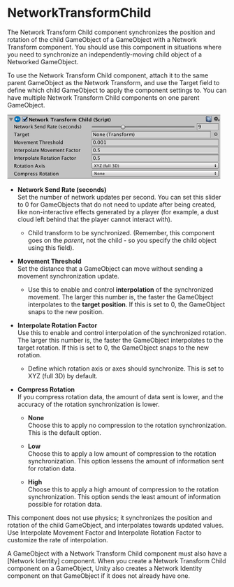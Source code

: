 # NetworkTransformChild

The Network Transform Child component synchronizes the position and rotation of the child GameObject of a GameObject with a Network Transform component. You should use this component in situations where you need to synchronize an independently-moving child object of a Networked GameObject.

To use the Network Transform Child component, attach it to the same parent GameObject as the Network Transform, and use the Target field to define which child GameObject to apply the component settings to. You can have multiple Network Transform Child components on one parent GameObject.

![The Network Transform Child component](NetworkTransformChild.png)

-   **Network Send Rate (seconds)**  
    Set the number of network updates per second. You can set this slider to 0 for GameObjects that do not need to update after being created, like non-interactive effects generated by a player (for example, a dust cloud left behind that the player cannot interact with).

    -   Child transform to be synchronized. (Remember, this component goes on the *parent*, not the child - so you specify the child object using this field).

-   **Movement Threshold**  
    Set the distance that a GameObject can move without sending a movement synchronization update.

    -   Use this to enable and control **interpolation** of the synchronized movement. The larger this number is, the faster the GameObject interpolates to the **target position**. If this is set to 0, the GameObject snaps to the new position.

-   **Interpolate Rotation Factor**  
    Use this to enable and control interpolation of the synchronized rotation. The larger this number is, the faster the GameObject interpolates to the target rotation. If this is set to 0, the GameObject snaps to the new rotation.

    -   Define which rotation axis or axes should synchronize. This is set to XYZ (full 3D) by default.

-   **Compress Rotation**  
    If you compress rotation data, the amount of data sent is lower, and the accuracy of the rotation synchronization is lower.

    -   **None**  
        Choose this to apply no compression to the rotation synchronization. This is the default option.

    -   **Low**  
        Choose this to apply a low amount of compression to the rotation synchronization. This option lessens the amount of information sent for rotation data.

    -   **High**  
        Choose this to apply a high amount of compression to the rotation synchronization. This option sends the least amount of information possible for rotation data.

This component does not use physics; it synchronizes the position and rotation of the child GameObject, and interpolates towards updated values. Use Interpolate Movement Factor and Interpolate Rotation Factor to customize the rate of interpolation.

A GameObject with a Network Transform Child component must also have a [Network Identity] component. When you create a Network Transform Child component on a GameObject, Unity also creates a Network Identity component on that GameObject if it does not already have one.
